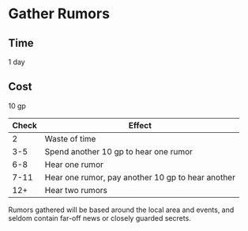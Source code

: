 
# Gather Rumors
## Time
1 day

## Cost
10 gp

Check|Effect
-|-
2|Waste of time
3-5|Spend another 10 gp to hear one rumor
6-8|Hear one rumor 
7-11|Hear one rumor, pay another 10 gp to hear another
12+|Hear two rumors

Rumors gathered will be based around the local area and events, and seldom contain far-off news or closely guarded secrets.
